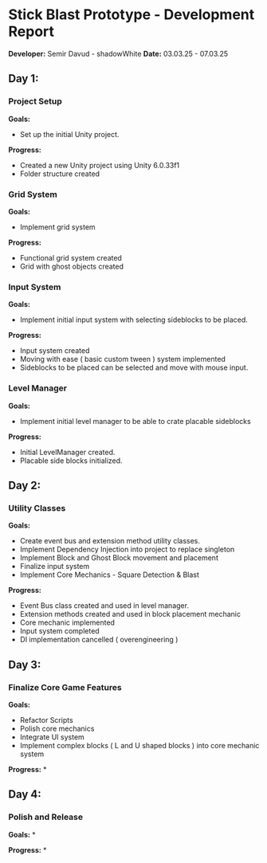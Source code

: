 ﻿# Stick Blast Prototype - Development Report

**Developer:** Semir Davud - shadowWhite
**Date:** 03.03.25 - 07.03.25

## Day 1:

### Project Setup

**Goals:**

* Set up the initial Unity project.

**Progress:**

* Created a new Unity project using Unity 6.0.33f1
* Folder structure created

### Grid System

**Goals:**

* Implement grid system


**Progress:**

* Functional grid system created
* Grid with ghost objects created


### Input System

**Goals:**

* Implement initial input system with selecting sideblocks to be placed.


**Progress:**

* Input system created
* Moving with ease ( basic custom tween ) system implemented
* Sideblocks to be placed can be selected and move with mouse input.


### Level Manager

**Goals:**

* Implement initial level manager to be able to crate placable sideblocks


**Progress:**

* Initial LevelManager created.
* Placable side blocks initialized.

## Day 2:

### Utility Classes

**Goals:**

* Create event bus and extension method utility classes.
* Implement Dependency Injection into project to replace singleton
* Implement Block and Ghost Block movement and placement
* Finalize input system
* Implement Core Mechanics - Square Detection & Blast

**Progress:**

* Event Bus class created and used in level manager.
* Extension methods created and used in block placement mechanic
* Core mechanic implemented
* Input system completed
* DI implementation cancelled ( overengineering )

## Day 3:
### Finalize Core Game Features
**Goals:**

* Refactor Scripts
* Polish core mechanics
* Integrate UI system
* Implement complex blocks ( L and U shaped blocks ) into core mechanic system 

**Progress:**
*

## Day 4:
### Polish and Release

**Goals:**
*

**Progress:**
*